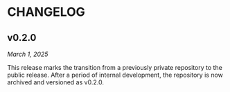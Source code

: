 # CHANGELOG

## v0.2.0

*March 1, 2025*

This release marks the transition from a previously private repository to the public release. After a period of internal development, the repository is now archived and versioned as v0.2.0.
